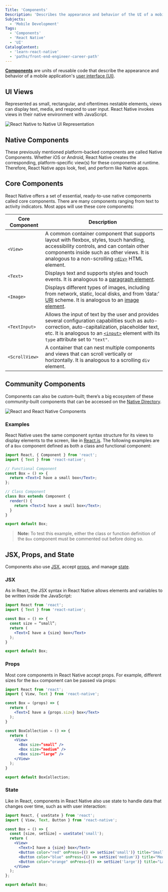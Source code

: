 ```yaml
---
Title: 'Components'
Description: 'Describes the appearance and behavior of the UI of a mobile application.'
Subjects:
  - 'Mobile Development'
Tags:
  - 'Components'
  - 'React Native'
  - 'UI'
CatalogContent:
  - 'learn-react-native'
  - 'paths/front-end-engineer-career-path'
---
```


[**Components**](https://www.codecademy.com/resources/docs/react/components) are units of reusable code that describe the appearance and behavior of a mobile application's [user interface (UI)](https://www.codecademy.com/resources/docs/uiux/ui-design).

## UI Views

Represented as small, rectangular, and oftentimes nestable elements, views can display text, media, and respond to user input. React Native invokes views in their native environment with JavaScript.

![React Native to Native UI Representation](https://raw.githubusercontent.com/Codecademy/docs/main/media/react_native_UI_Views.png)

## Native Components

These previously mentioned platform-backed components are called Native Components. Whether iOS or Android, React Native creates the corresponding, platform-specific view(s) for these components at runtime. Therefore, React Native apps look, feel, and perform like Native apps.

## Core Components

React Native offers a set of essential, ready-to-use native components called core components. There are many components ranging from text to activity indicators. Most apps will use these core components:

| Core Component | Description                                                                                                                                                                                                                                                                                                   |
| -------------- | ------------------------------------------------------------------------------------------------------------------------------------------------------------------------------------------------------------------------------------------------------------------------------------------------------------- |
| `<View>`       | A common container component that supports layout with flexbox, styles, touch handling, accessibility controls, and can contain other components inside such as other views. It is analogous to a non-scrolling [`<div>`](https://www.codecademy.com/resources/docs/html/elements/div) HTML element.          |
| `<Text>`       | Displays text and supports styles and touch events. It is analogous to a [paragraph element](https://www.codecademy.com/resources/docs/html/paragraphs).                                                                                                                                                      |
| `<Image>`      | Displays different types of images, including from network, static, local disks, and from ‘data:’ [URI](https://www.codecademy.com/resources/docs/general/uri) scheme. It is analogous to an [image element](https://www.codecademy.com/resources/docs/html/images).                                          |
| `<TextInput>`  | Allows the input of text by the user and provides several configuration capabilities such as auto-correction, auto-capitalization, placeholder text, etc. It is analogous to an [`<input>`](https://www.codecademy.com/resources/docs/html/elements/input) element with its `type` attribute set to `"text"`. |
| `<ScrollView>` | A container that can nest multiple components and views that can scroll vertically or horizontally. It is analogous to a scrolling `div` element.                                                                                                                                                             |

## Community Components

Components can also be custom-built; there’s a big ecosystem of these community-built components that can be accessed on the [Native Directory](https://reactnative.directory/).

![React and React Native Components](https://raw.githubusercontent.com/Codecademy/docs/main/media/react_react_native_components.png)

### Examples

React Native uses the same component syntax structure for its views to display elements to the screen, like in [React.js](https://www.codecademy.com/resources/docs/react). The following examples are of a `Box` component defined as both a class and functional component:

```jsx
import React, { Component } from 'react';
import { Text } from 'react-native';

// Functional Component
const Box = () => {
  return <Text>I have a small box</Text>;
};

// Class Component
class Box extends Component {
  render() {
    return <Text>I have a small box</Text>;
  }
}

export default Box;
```

> **Note:** To test this example, either the class or function definition of the `Box` component must be commented out before doing so.

## JSX, Props, and State

Components also use [JSX](https://www.codecademy.com/resources/docs/react/jsx), accept [props](https://www.codecademy.com/resources/docs/react/props), and manage [state](https://www.codecademy.com/resources/docs/react/state).

### JSX

As in React, the JSX syntax in React Native allows elements and variables to be written inside the JavaScript:

```jsx
import React from 'react';
import { Text } from 'react-native';

const Box = () => {
  const size = “small”;
  return (
    <Text>I have a {size} box</Text>
  );
}

export default Box;
```

### Props

Most core components in React Native accept props. For example, different sizes for the `Box` component can be passed via props:

```jsx
import React from 'react';
import { View, Text } from 'react-native';

const Box = (props) => {
  return (
    <Text>I have a {props.size} box</Text>
  );
}

const BoxCollection = () => {
  return (
    <View>
      <Box size=“small” />
      <Box size=“medium” />
      <Box size=“large” />
    </View>
  );
}

export default BoxCollection;
```

### State

Like in React, components in React Native also use state to handle data that changes over time, such as with user interaction:

```jsx
import React, { useState } from 'react';
import { View, Text, Button } from 'react-native';

const Box = () => {
  const [size, setSize] = useState('small');
  return (
    <View>
      <Text>I have a {size} box</Text>
      <Button color="red" onPress={() => setSize('small')} title="Small" />
      <Button color="blue" onPress={() => setSize('medium')} title="Medium" />
      <Button color="orange" onPress={() => setSize('large')} title="Large" />
    </View>
  );
};

export default Box;
```
